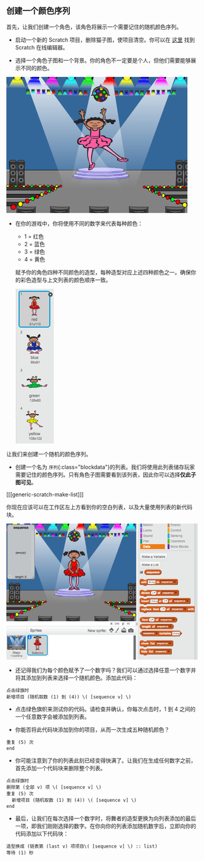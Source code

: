 ## 创建一个颜色序列

首先，让我们创建一个角色，该角色将展示一个需要记住的随机颜色序列。

+ 启动一个新的 Scratch 项目，删除猫子图，使项目清空。你可以在 [这里](http://jumpto.cc/scratch-new) 找到 Scratch 在线编辑器。

+ 选择一个角色子图和一个背景。你的角色不一定要是个人，但他们需要能够展示不同的颜色。

![screenshot](images/colour-sprite.png)

+ 在你的游戏中，你将使用不同的数字来代表每种颜色：

	+ 1 = 红色
	+ 2 = 蓝色
	+ 3 = 绿色
	+ 4 = 黄色

	赋予你的角色四种不同颜色的造型，每种造型对应上述四种颜色之一。确保你的彩色造型与上文列表的颜色顺序一致。

	![screenshot](images/colour-costume.png)

让我们来创建一个随机的颜色序列。

+ 创建一个名为 `序列`{:class="blockdata"}的列表。我们将使用此列表储存玩家需要记住的颜色序列。只有角色子图需要看到该列表，因此你可以选择**仅此子图可见**。

[[[generic-scratch-make-list]]]

你现在应该可以在工作区左上方看到你的空白列表，以及大量使用列表的新代码块。

![screenshot](images/colour-list-blocks.png)

+ 还记得我们为每个颜色赋予了一个数字吗？我们可以通过选择任意一个数字并将其添加到列表来选择一个随机颜色。添加此代码：

```blocks
点击绿旗时
新增项目 (随机取数 (1) 到 (4)) \( [sequence v] \)
```

+ 点击绿色旗帜来测试你的代码。请检查并确认，你每次点击时，1 到 4 之间的一个任意数字会被添加到列表。

+ 你能否将此代码块添加到你的项目，从而一次生成五种随机颜色？

```blocks
重复 (5) 次
end
```

+ 你可能注意到了你的列表此刻已经变得快满了。让我们在生成任何数字之前，首先添加一个代码块来删除整个列表。

```blocks
点击绿旗时
删除第 (全部 v) 项 \( [sequence v] \)
重复 (5) 次 
  新增项目 (随机取数 (1) 到 (4)) \( [sequence v] \)
end
```

+ 最后，让我们在每次选择一个数字时，将舞者的造型更换为向列表添加的最后一项，即我们刚刚选择的数字。在你向你的列表添加随机数字后，立即向你的代码添加以下代码块：

```blocks
造型换成 (链表第 (last v) 项项目\( [sequence v] \) :: list)
等待 (1) 秒
```

